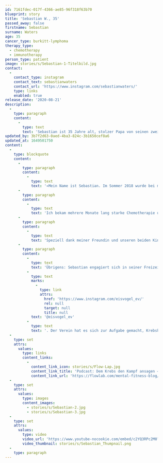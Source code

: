 ```yaml
---
id: 7161fdec-017f-4366-ae85-96f318f63b70
blueprint: story
title: 'Sebastian W., 35'
passed_away: false
firstname: Sebastian
surname: Waters
age: 35
cancer_type: burkitt-lymphoma
therapy_type:
  - chemotherapy
  - immunotherapy
person_type: patient
image: stories/s/Sebastian-1-Titelbild.jpg
contact:
  -
    contact_type: instagram
    contact_text: sebastianwaters
    contact_url: 'https://www.instagram.com/sebastianwaters/'
    type: links
    enabled: true
release_date: '2020-08-21'
description:
  -
    type: paragraph
    content:
      -
        type: text
        text: 'Sebastian ist 35 Jahre alt, stolzer Papa von seinen zwei Jungs und Partner, Projektmanager und Berater in einer Berliner Digital-Agentur.'
updated_by: 3b7f2d63-0aed-4ba3-824c-3b1650cef8a6
updated_at: 1649501750
content:
  -
    type: blockquote
    content:
      -
        type: paragraph
        content:
          -
            type: text
            text: '»Mein Name ist Sebastian. Im Sommer 2018 wurde bei mir Lymphdrüsenkrebs – genauer gesagt Burkitt-Lymphom, Non-Hodgkin – im vierten Stadium diagnostiziert. Das bedeutet, dass die Krebszellen auch schon das Knochenmark und Blut angegriffen haben – man spricht dann von einer Leukämie.'
      -
        type: paragraph
        content:
          -
            type: text
            text: 'Ich bekam mehrere Monate lang starke Chemotherapie und Antikörper und bin nun seit Frühjahr 2019 krebsfrei.'
      -
        type: paragraph
        content:
          -
            type: text
            text: 'Speziell dank meiner Freundin und unseren beiden Kindern habe ich diese schwere Zeit stets optimistisch bleiben können – und freue mich über jeden weiteren Tag, den ich mit den dreien erleben darf.«'
      -
        type: paragraph
        content:
          -
            type: text
            text: 'Übrigens: Sebastian engagiert sich in seiner Freizeit außerdem im '
          -
            type: text
            marks:
              -
                type: link
                attrs:
                  href: 'https://www.instagram.com/eisvogel_ev/'
                  rel: null
                  target: null
                  title: null
            text: '@eisvogel_ev'
          -
            type: text
            text: '. Der Verein hat es sich zur Aufgabe gemacht, Krebskämpfer:innen mit Lymphdrüsenkrebs und Leukämie zu unterstützen.'
  -
    type: set
    attrs:
      values:
        type: links
        content_links:
          -
            content_link_icon: stories/s/Flow-Lap.jpg
            content_link_title: 'Podcast: Dem Krebs den Kampf ansagen – Wie schafft man das, Sebastian Waters?'
            content_link_url: 'https://flowlab.com/mental-fitness-blog/folge-08-dem-krebs-den-kampf-ansagen-wie-schafft-man-das-sebastian-waters/'
  -
    type: set
    attrs:
      values:
        type: images
        content_images:
          - stories/s/Sebastian-2.jpg
          - stories/s/Sebastian-3.jpg
  -
    type: set
    attrs:
      values:
        type: video
        video_url: 'https://www.youtube-nocookie.com/embed/c2YQ3RPc2M0?start=4001'
        video_thumbnail: stories/s/Sebastian_Thumpnail.png
  -
    type: paragraph
---
```

